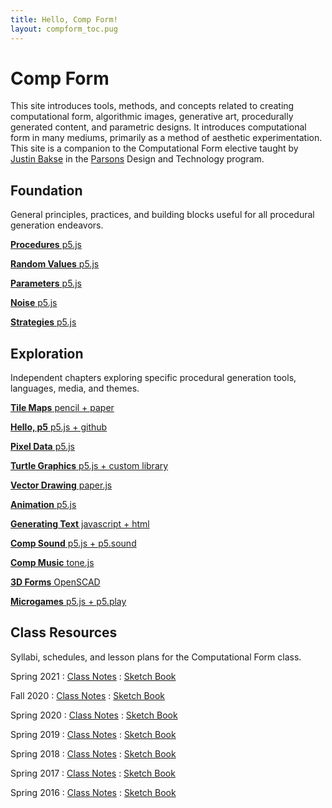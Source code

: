 ```yaml
---
title: Hello, Comp Form!
layout: compform_toc.pug
---
```


<script src="https://cdnjs.cloudflare.com/ajax/libs/p5.js/0.5.16/p5.min.js"></script>
<script src="./index_mess.js"></script>

# Comp Form

This site introduces tools, methods, and concepts related to creating computational form, algorithmic images, generative art, procedurally generated content, and parametric designs. It introduces computational form in many mediums, primarily as a method of aesthetic experimentation. This site is a companion to the Computational Form elective taught by <a href="http://justinbakse.com">Justin Bakse</a> in the <a href="parsons.edu">Parsons</a> Design and Technology program.

## Foundation

General principles, practices, and building blocks useful for all procedural generation endeavors.

[**Procedures** p5.js](./procedures)

[**Random Values** p5.js](./random)

[**Parameters** p5.js](./parameters)

[**Noise** p5.js](./noise)

[**Strategies** p5.js](./strategy)

## Exploration

Independent chapters exploring specific procedural generation tools, languages, media, and themes.

[**Tile Maps** pencil + paper](./tiles)

[**Hello, p5** p5.js + github](./p5)

[**Pixel Data** p5.js](./pixels)

[**Turtle Graphics** p5.js + custom library](./turtles)

[**Vector Drawing** paper.js](./vectors)

[**Animation** p5.js](./animation)

[**Generating Text** javascript + html](./text)

[**Comp Sound** p5.js + p5.sound](./sound)

[**Comp Music** tone.js](./music)

[**3D Forms** OpenSCAD](./3D)

[**Microgames** p5.js + p5.play](./microgames)

## Class Resources

Syllabi, schedules, and lesson plans for the Computational Form class.

Spring 2021
: [Class Notes](https://www.notion.so/Comp-Form-Spring-2021-91302ea4d8df4af5af54d2b615cef5d4)
: [Sketch Book](http://sketches2021spring.compform.net/)

Fall 2020
: [Class Notes](./2020fall)
: [Sketch Book](http://sketches2020fall.compform.net)

Spring 2020
: [Class Notes](./2020)
: [Sketch Book](http://sketches2020.compform.net)

Spring 2019
: [Class Notes](./2019)
: [Sketch Book](http://sketches2019.compform.net)

Spring 2018
: [Class Notes](./2018)
: [Sketch Book](http://sketches2018.compform.net)

Spring 2017
: [Class Notes](http://2017.compform.net/)
: [Sketch Book](http://sketches.compform.net)

Spring 2016
: [Class Notes](http://psam3060-d-s16.github.io/class_notes/)
: [Sketch Book](http://compform.tumblr.com/)
